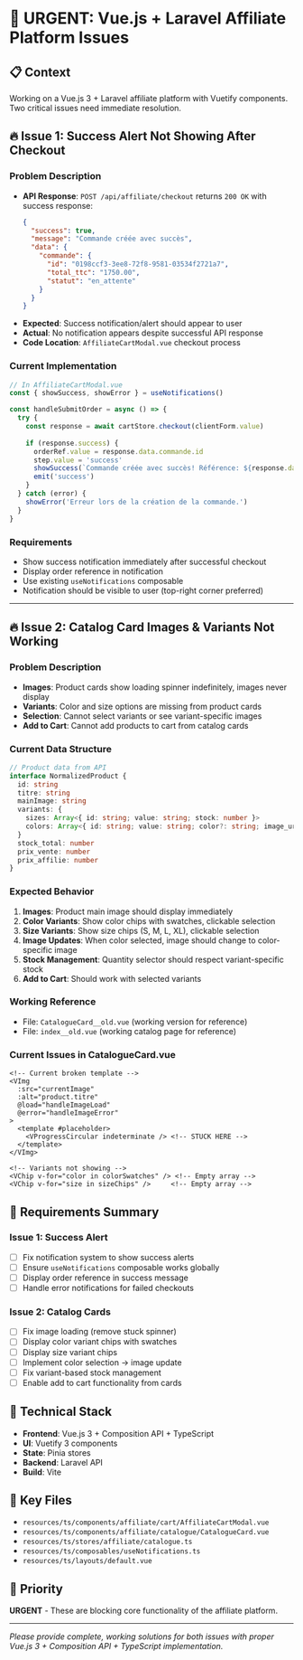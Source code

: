 # 🚨 URGENT: Vue.js + Laravel Affiliate Platform Issues

## 📋 Context
Working on a Vue.js 3 + Laravel affiliate platform with Vuetify components. Two critical issues need immediate resolution.

## 🔥 Issue 1: Success Alert Not Showing After Checkout

### Problem Description
- **API Response**: `POST /api/affiliate/checkout` returns `200 OK` with success response:
  ```json
  {
    "success": true,
    "message": "Commande créée avec succès",
    "data": {
      "commande": {
        "id": "0198ccf3-3ee8-72f8-9581-03534f2721a7",
        "total_ttc": "1750.00",
        "statut": "en_attente"
      }
    }
  }
  ```
- **Expected**: Success notification/alert should appear to user
- **Actual**: No notification appears despite successful API response
- **Code Location**: `AffiliateCartModal.vue` checkout process

### Current Implementation
```typescript
// In AffiliateCartModal.vue
const { showSuccess, showError } = useNotifications()

const handleSubmitOrder = async () => {
  try {
    const response = await cartStore.checkout(clientForm.value)
    
    if (response.success) {
      orderRef.value = response.data.commande.id
      step.value = 'success'
      showSuccess(`Commande créée avec succès! Référence: ${response.data.commande.id}`)
      emit('success')
    }
  } catch (error) {
    showError('Erreur lors de la création de la commande.')
  }
}
```

### Requirements
- Show success notification immediately after successful checkout
- Display order reference in notification
- Use existing `useNotifications` composable
- Notification should be visible to user (top-right corner preferred)

---

## 🔥 Issue 2: Catalog Card Images & Variants Not Working

### Problem Description
- **Images**: Product cards show loading spinner indefinitely, images never display
- **Variants**: Color and size options are missing from product cards
- **Selection**: Cannot select variants or see variant-specific images
- **Add to Cart**: Cannot add products to cart from catalog cards

### Current Data Structure
```typescript
// Product data from API
interface NormalizedProduct {
  id: string
  titre: string
  mainImage: string
  variants: {
    sizes: Array<{ id: string; value: string; stock: number }>
    colors: Array<{ id: string; value: string; color?: string; image_url?: string; stock: number }>
  }
  stock_total: number
  prix_vente: number
  prix_affilie: number
}
```

### Expected Behavior
1. **Images**: Product main image should display immediately
2. **Color Variants**: Show color chips with swatches, clickable selection
3. **Size Variants**: Show size chips (S, M, L, XL), clickable selection
4. **Image Updates**: When color selected, image should change to color-specific image
5. **Stock Management**: Quantity selector should respect variant-specific stock
6. **Add to Cart**: Should work with selected variants

### Working Reference
- File: `CatalogueCard__old.vue` (working version for reference)
- File: `index__old.vue` (working catalog page for reference)

### Current Issues in CatalogueCard.vue
```vue
<!-- Current broken template -->
<VImg
  :src="currentImage"
  :alt="product.titre"
  @load="handleImageLoad"
  @error="handleImageError"
>
  <template #placeholder>
    <VProgressCircular indeterminate /> <!-- STUCK HERE -->
  </template>
</VImg>

<!-- Variants not showing -->
<VChip v-for="color in colorSwatches" /> <!-- Empty array -->
<VChip v-for="size in sizeChips" />     <!-- Empty array -->
```

## 🎯 Requirements Summary

### Issue 1: Success Alert
- [ ] Fix notification system to show success alerts
- [ ] Ensure `useNotifications` composable works globally
- [ ] Display order reference in success message
- [ ] Handle error notifications for failed checkouts

### Issue 2: Catalog Cards
- [ ] Fix image loading (remove stuck spinner)
- [ ] Display color variant chips with swatches
- [ ] Display size variant chips
- [ ] Implement color selection → image update
- [ ] Fix variant-based stock management
- [ ] Enable add to cart functionality from cards

## 🔧 Technical Stack
- **Frontend**: Vue.js 3 + Composition API + TypeScript
- **UI**: Vuetify 3 components
- **State**: Pinia stores
- **Backend**: Laravel API
- **Build**: Vite

## 📁 Key Files
- `resources/ts/components/affiliate/cart/AffiliateCartModal.vue`
- `resources/ts/components/affiliate/catalogue/CatalogueCard.vue`
- `resources/ts/stores/affiliate/catalogue.ts`
- `resources/ts/composables/useNotifications.ts`
- `resources/ts/layouts/default.vue`

## 🚀 Priority
**URGENT** - These are blocking core functionality of the affiliate platform.

---

*Please provide complete, working solutions for both issues with proper Vue.js 3 + Composition API + TypeScript implementation.*
